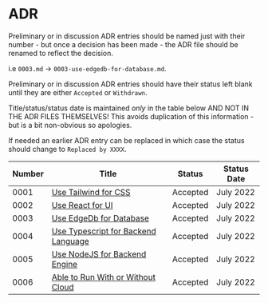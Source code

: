 # ADR

Preliminary or in discussion ADR entries should be named just with their number - but
once a decision has been made - the ADR file should be renamed to reflect the decision.

i.e `0003.md` -> `0003-use-edgedb-for-database.md`.

Preliminary or in discussion ADR entries should have their status left blank until they are
either `Accepted` or `Withdrawn`.

Title/status/status date is maintained _only_ in the table below
AND NOT IN THE ADR FILES THEMSELVES! This avoids
duplication of this information - but is a bit non-obvious so apologies.

If needed an earlier ADR entry can be replaced in which case the status should change to `Replaced by XXXX`.

| Number | Title                                                                              | Status   | Status Date |
| ------ | ---------------------------------------------------------------------------------- | -------- | ----------- |
| 0001   | [Use Tailwind for CSS](0001-use-tailwind-for-css.md)                               | Accepted | July 2022   |
| 0002   | [Use React for UI](0002-use-react-for-ui.md)                                       | Accepted | July 2022   |
| 0003   | [Use EdgeDb for Database](0003-use-edgedb-for-database.md)                         | Accepted | July 2022   |
| 0004   | [Use Typescript for Backend Language](0004-use-typescript-for-backend-language.md) | Accepted | July 2022   |
| 0005   | [Use NodeJS for Backend Engine](0005-use-nodejs-for-backend-engine.md)             | Accepted | July 2022   |
| 0006   | [Able to Run With or Without Cloud](0006-able-to-run-with-or-without-cloud.md)     | Accepted | July 2022   |
